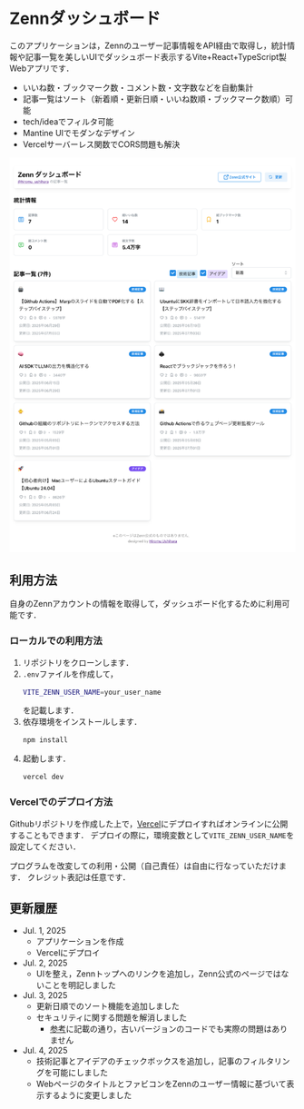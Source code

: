 # Zennダッシュボード

このアプリケーションは，Zennのユーザー記事情報をAPI経由で取得し，統計情報や記事一覧を美しいUIでダッシュボード表示するVite+React+TypeScript製Webアプリです．

- いいね数・ブックマーク数・コメント数・文字数などを自動集計
- 記事一覧はソート（新着順・更新日順・いいね数順・ブックマーク数順）可能
- tech/ideaでフィルタ可能
- Mantine UIでモダンなデザイン
- Vercelサーバーレス関数でCORS問題も解決

![デプロイ画面サンプル](src/assets/image.png)

## 利用方法
自身のZennアカウントの情報を取得して，ダッシュボード化するために利用可能です．

### ローカルでの利用方法

1. リポジトリをクローンします．
1. `.env`ファイルを作成して，
    ```bash
    VITE_ZENN_USER_NAME=your_user_name
    ```
    を記載します．
1. 依存環境をインストールします．
    ```bash
    npm install
    ```
1. 起動します．
    ```bash
    vercel dev
    ```

### Vercelでのデプロイ方法

Githubリポジトリを作成した上で，[Vercel](https://vercel.com/)にデプロイすればオンラインに公開することもできます．
デプロイの際に，環境変数として`VITE_ZENN_USER_NAME`を設定してください．

プログラムを改変しての利用・公開（自己責任）は自由に行なっていただけます．
クレジット表記は任意です．


## 更新履歴
- Jul. 1, 2025
    - アプリケーションを作成
    - Vercelにデプロイ
- Jul. 2, 2025
    - UIを整え，Zennトップへのリンクを追加し，Zenn公式のページではないことを明記しました
- Jul. 3, 2025
    - 更新日順でのソート機能を追加しました
    - セキュリティに関する問題を解消しました
        - [参考](https://github.com/vercel/vercel/issues/13396#issuecomment-2956686632)に記載の通り，古いバージョンのコードでも実際の問題はありません
- Jul. 4, 2025
    - 技術記事とアイデアのチェックボックスを追加し，記事のフィルタリングを可能にしました
    - WebページのタイトルとファビコンをZennのユーザー情報に基づいて表示するように変更しました

